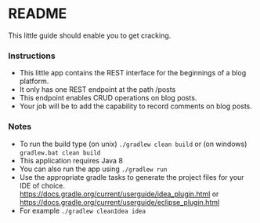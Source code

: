 # README #

This little guide should enable you to get cracking.

### Instructions ###

* This little app contains the REST interface for the beginnings of a blog platform.
* It only has one REST endpoint at the path /posts
* This endpoint enables CRUD operations on blog posts.
* Your job will be to add the capability to record comments on blog posts.

### Notes ###
* To run the build type (on unix) `./gradlew clean build` or (on windows) `gradlew.bat clean build`
* This application requires Java 8
* You can also run the app using `./gradlew run`
* Use the appropriate gradle tasks to generate the project files for your IDE of choice.
https://docs.gradle.org/current/userguide/idea_plugin.html
or
https://docs.gradle.org/current/userguide/eclipse_plugin.html
* For example `./gradlew cleanIdea idea`
